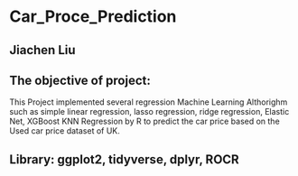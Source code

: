 # Car_Proce_Prediction
## Jiachen Liu
## The objective of project:
This Project implemented several regression Machine Learning Althorighm such as simple linear regression, lasso regression, ridge regression, Elastic Net, XGBoost KNN Regression by R to predict the car price based on the Used car price dataset of UK.
## Library: ggplot2, tidyverse, dplyr, ROCR
